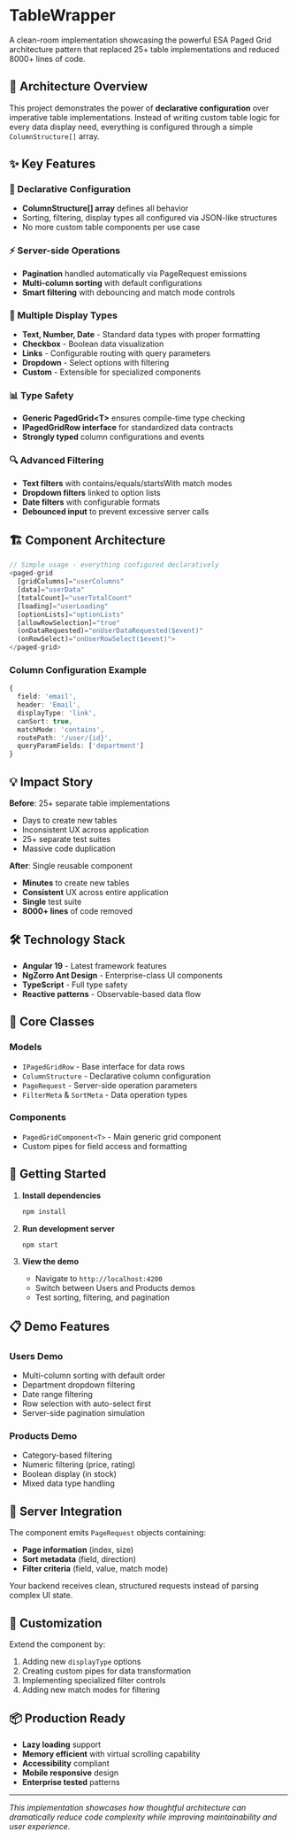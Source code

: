 # TableWrapper

A clean-room implementation showcasing the powerful ESA Paged Grid architecture pattern that replaced 25+ table implementations and reduced 8000+ lines of code.

## 🚀 Architecture Overview

This project demonstrates the power of **declarative configuration** over imperative table implementations. Instead of writing custom table logic for every data display need, everything is configured through a simple `ColumnStructure[]` array.

## ✨ Key Features

### 🔧 Declarative Configuration
- **ColumnStructure[] array** defines all behavior
- Sorting, filtering, display types all configured via JSON-like structures
- No more custom table components per use case

### ⚡ Server-side Operations
- **Pagination** handled automatically via PageRequest emissions
- **Multi-column sorting** with default configurations
- **Smart filtering** with debouncing and match mode controls

### 🎨 Multiple Display Types
- **Text, Number, Date** - Standard data types with proper formatting
- **Checkbox** - Boolean data visualization
- **Links** - Configurable routing with query parameters
- **Dropdown** - Select options with filtering
- **Custom** - Extensible for specialized components

### 📊 Type Safety
- **Generic PagedGrid&lt;T&gt;** ensures compile-time type checking
- **IPagedGridRow interface** for standardized data contracts
- **Strongly typed** column configurations and events

### 🔍 Advanced Filtering
- **Text filters** with contains/equals/startsWith match modes
- **Dropdown filters** linked to option lists
- **Date filters** with configurable formats
- **Debounced input** to prevent excessive server calls

## 🏗️ Component Architecture

```typescript
// Simple usage - everything configured declaratively
<paged-grid
  [gridColumns]="userColumns"
  [data]="userData"
  [totalCount]="userTotalCount"
  [loading]="userLoading"
  [optionLists]="optionLists"
  [allowRowSelection]="true"
  (onDataRequested)="onUserDataRequested($event)"
  (onRowSelect)="onUserRowSelect($event)">
</paged-grid>
```

### Column Configuration Example

```typescript
{
  field: 'email',
  header: 'Email',
  displayType: 'link',
  canSort: true,
  matchMode: 'contains',
  routePath: '/user/{id}',
  queryParamFields: ['department']
}
```

## 💡 Impact Story

**Before**: 25+ separate table implementations
- Days to create new tables
- Inconsistent UX across application
- 25+ separate test suites
- Massive code duplication

**After**: Single reusable component
- **Minutes** to create new tables
- **Consistent** UX across entire application
- **Single** test suite
- **8000+ lines** of code removed

## 🛠️ Technology Stack

- **Angular 19** - Latest framework features
- **NgZorro Ant Design** - Enterprise-class UI components
- **TypeScript** - Full type safety
- **Reactive patterns** - Observable-based data flow

## 🎯 Core Classes

### Models
- `IPagedGridRow` - Base interface for data rows
- `ColumnStructure` - Declarative column configuration
- `PageRequest` - Server-side operation parameters
- `FilterMeta` & `SortMeta` - Data operation types

### Components
- `PagedGridComponent<T>` - Main generic grid component
- Custom pipes for field access and formatting

## 🚦 Getting Started

1. **Install dependencies**
   ```bash
   npm install
   ```

2. **Run development server**
   ```bash
   npm start
   ```

3. **View the demo**
   - Navigate to `http://localhost:4200`
   - Switch between Users and Products demos
   - Test sorting, filtering, and pagination

## 📋 Demo Features

### Users Demo
- Multi-column sorting with default order
- Department dropdown filtering
- Date range filtering
- Row selection with auto-select first
- Server-side pagination simulation

### Products Demo
- Category-based filtering
- Numeric filtering (price, rating)
- Boolean display (in stock)
- Mixed data type handling

## 🔄 Server Integration

The component emits `PageRequest` objects containing:
- **Page information** (index, size)
- **Sort metadata** (field, direction)
- **Filter criteria** (field, value, match mode)

Your backend receives clean, structured requests instead of parsing complex UI state.

## 🎨 Customization

Extend the component by:
1. Adding new `displayType` options
2. Creating custom pipes for data transformation
3. Implementing specialized filter controls
4. Adding new match modes for filtering

## 📦 Production Ready

- **Lazy loading** support
- **Memory efficient** with virtual scrolling capability
- **Accessibility** compliant
- **Mobile responsive** design
- **Enterprise tested** patterns

---

*This implementation showcases how thoughtful architecture can dramatically reduce code complexity while improving maintainability and user experience.*